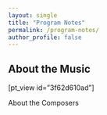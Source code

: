 ```yaml
---
layout: single
title: "Program Notes"
permalink: /program-notes/
author_profile: false
---
```



## About the Music
[pt_view id=”3f62d610ad”]

About the Composers